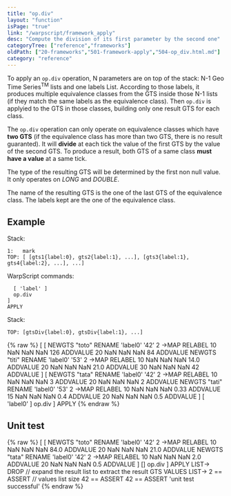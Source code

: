```yaml
---
title: "op.div"
layout: "function"
isPage: "true"
link: "/warpscript/framework_apply"
desc: "Compute the division of its first parameter by the second one"
categoryTree: ["reference","frameworks"]
oldPath: ["20-frameworks","501-framework-apply","504-op_div.html.md"]
category: "reference"
---
```


To apply an `op.div` operation, N parameters are on top of the stack: N-1 Geo Time Series<sup>TM</sup> lists and one labels List. According to those labels, it produces multiple equivalence classes from the GTS inside those N-1 lists (if they match the same labels as the equivalence class). Then `op.div` is applyied to the GTS in those classes, building only one result GTS for each class.

The `op.div` operation can only operate on equivalence classes which have **two GTS** (if the equivalence class has more than two GTS, there is no result guaranted). It will **divide** at each tick the value of the first GTS by the value of the second GTS. To produce a result, both GTS of a same class **must have a value** at a same tick.

The type of the resulting GTS will be determined by the first non null value. It only operates on *LONG* and *DOUBLE*.

The name of the resulting GTS is the one of the last GTS of the equivalence class. The labels kept are the one of the equivalence class.

## Example ##

Stack:

    1:   mark
    TOP: [ [gts1{label:0}, gts2{label:1}, ...], [gts3{label:1}, gts4{label:2}, ...], ...]

WarpScript commands:

      [ 'label' ]
      op.div
    ]
    APPLY

Stack: 

    TOP: [gtsDiv{label:0}, gtsDiv{label:1}, ...]

{% raw %}
<warp10-warpscript-widget>
[
  [
    NEWGTS "toto" RENAME 
    'label0' '42' 2 ->MAP RELABEL
    10 NaN NaN NaN  126 ADDVALUE
    20 NaN NaN NaN  84  ADDVALUE
    NEWGTS "titi" RENAME 
    'label0' '53' 2 ->MAP RELABEL
    10 NaN NaN NaN  14.0 ADDVALUE
    20 NaN NaN NaN  21.0 ADDVALUE
    30 NaN NaN NaN  42  ADDVALUE
  ]
  [
    NEWGTS "tata" RENAME 
    'label0' '42' 2 ->MAP RELABEL
    10 NaN NaN NaN  3   ADDVALUE
    20 NaN NaN NaN  2 ADDVALUE
    NEWGTS "tati" RENAME 
    'label0' '53' 2 ->MAP RELABEL
    10 NaN NaN NaN  0.33 ADDVALUE
    15 NaN NaN NaN  0.4 ADDVALUE
    20 NaN NaN NaN  0.5 ADDVALUE
  ]
  [ 'label0' ]
  op.div
]
APPLY
</warp10-warpscript-widget>
{% endraw %}    


## Unit test ##

{% raw %}
<warp10-warpscript-widget>
[
  [
    NEWGTS "toto" RENAME 
    'label0' '42' 2 ->MAP RELABEL
    10 NaN NaN NaN  84.0 ADDVALUE
    20 NaN NaN NaN  21.0  ADDVALUE
    NEWGTS "tata" RENAME 
    'label0' '42' 2 ->MAP RELABEL
    10 NaN NaN NaN  2.0   ADDVALUE
    20 NaN NaN NaN  0.5 ADDVALUE
  ]
  []
  op.div
]
APPLY
LIST-> DROP   // expand the result list to extract the result GTS
VALUES LIST-> 
2 == ASSERT   // values list size
42 == ASSERT
42 == ASSERT
'unit test successful'
</warp10-warpscript-widget>
{% endraw %}        
